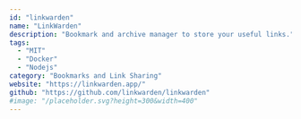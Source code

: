 ```yaml
---
id: "linkwarden"
name: "LinkWarden"
description: "Bookmark and archive manager to store your useful links."
tags:
  - "MIT"
  - "Docker"
  - "Nodejs"
category: "Bookmarks and Link Sharing"
website: "https://linkwarden.app/"
github: "https://github.com/linkwarden/linkwarden"
#image: "/placeholder.svg?height=300&width=400"
---
```


